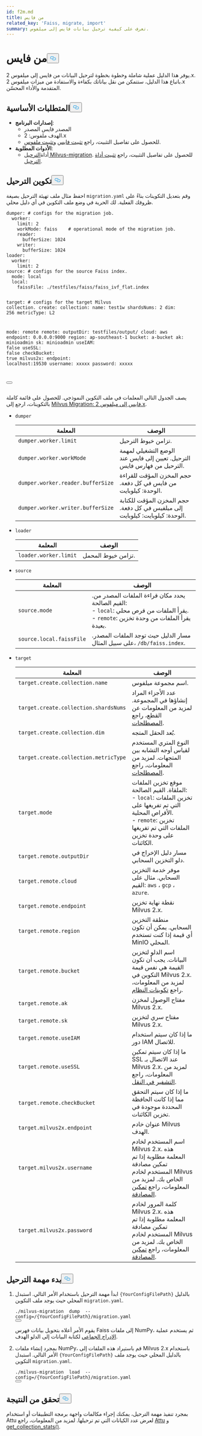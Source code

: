 ```yaml
---
id: f2m.md
title: من فايس
related_key: 'Faiss, migrate, import'
summary: تعرف على كيفية ترحيل بيانات فايس إلى ميلفوس.
---
```

<h1 id="From-Faiss" class="common-anchor-header">من فايس<button data-href="#From-Faiss" class="anchor-icon" translate="no">
      <svg translate="no"
        aria-hidden="true"
        focusable="false"
        height="20"
        version="1.1"
        viewBox="0 0 16 16"
        width="16"
      >
        <path
          fill="#0092E4"
          fill-rule="evenodd"
          d="M4 9h1v1H4c-1.5 0-3-1.69-3-3.5S2.55 3 4 3h4c1.45 0 3 1.69 3 3.5 0 1.41-.91 2.72-2 3.25V8.59c.58-.45 1-1.27 1-2.09C10 5.22 8.98 4 8 4H4c-.98 0-2 1.22-2 2.5S3 9 4 9zm9-3h-1v1h1c1 0 2 1.22 2 2.5S13.98 12 13 12H9c-.98 0-2-1.22-2-2.5 0-.83.42-1.64 1-2.09V6.25c-1.09.53-2 1.84-2 3.25C6 11.31 7.55 13 9 13h4c1.45 0 3-1.69 3-3.5S14.5 6 13 6z"
        ></path>
      </svg>
    </button></h1><p>يوفر هذا الدليل عملية شاملة وخطوة بخطوة لترحيل البيانات من فايس إلى ميلفوس 2.x. باتباع هذا الدليل، ستتمكن من نقل بياناتك بكفاءة والاستفادة من ميزات ميلفوس 2.x المتقدمة والأداء المحسّن.</p>
<h2 id="Prerequisites" class="common-anchor-header">المتطلبات الأساسية<button data-href="#Prerequisites" class="anchor-icon" translate="no">
      <svg translate="no"
        aria-hidden="true"
        focusable="false"
        height="20"
        version="1.1"
        viewBox="0 0 16 16"
        width="16"
      >
        <path
          fill="#0092E4"
          fill-rule="evenodd"
          d="M4 9h1v1H4c-1.5 0-3-1.69-3-3.5S2.55 3 4 3h4c1.45 0 3 1.69 3 3.5 0 1.41-.91 2.72-2 3.25V8.59c.58-.45 1-1.27 1-2.09C10 5.22 8.98 4 8 4H4c-.98 0-2 1.22-2 2.5S3 9 4 9zm9-3h-1v1h1c1 0 2 1.22 2 2.5S13.98 12 13 12H9c-.98 0-2-1.22-2-2.5 0-.83.42-1.64 1-2.09V6.25c-1.09.53-2 1.84-2 3.25C6 11.31 7.55 13 9 13h4c1.45 0 3-1.69 3-3.5S14.5 6 13 6z"
        ></path>
      </svg>
    </button></h2><ul>
<li><strong>إصدارات البرنامج</strong>:<ul>
<li>المصدر فايس المصدر</li>
<li>الهدف ملفوس: 2.x</li>
<li>للحصول على تفاصيل التثبيت، راجع <a href="https://github.com/facebookresearch/faiss/blob/main/INSTALL.md">تثبيت فايس</a> <a href="https://milvus.io/docs/install_standalone-docker.md">وتثبيت ملفوس</a>.</li>
</ul></li>
<li><strong>الأدوات المطلوبة</strong>:<ul>
<li>أداة<a href="https://github.com/zilliztech/milvus-migration">الترحيل Milvus-migration</a>. للحصول على تفاصيل التثبيت، راجع <a href="/docs/ar/milvusdm_install.md">تثبيت أداة الترحيل</a>.</li>
</ul></li>
</ul>
<h2 id="Configure-the-migration" class="common-anchor-header">تكوين الترحيل<button data-href="#Configure-the-migration" class="anchor-icon" translate="no">
      <svg translate="no"
        aria-hidden="true"
        focusable="false"
        height="20"
        version="1.1"
        viewBox="0 0 16 16"
        width="16"
      >
        <path
          fill="#0092E4"
          fill-rule="evenodd"
          d="M4 9h1v1H4c-1.5 0-3-1.69-3-3.5S2.55 3 4 3h4c1.45 0 3 1.69 3 3.5 0 1.41-.91 2.72-2 3.25V8.59c.58-.45 1-1.27 1-2.09C10 5.22 8.98 4 8 4H4c-.98 0-2 1.22-2 2.5S3 9 4 9zm9-3h-1v1h1c1 0 2 1.22 2 2.5S13.98 12 13 12H9c-.98 0-2-1.22-2-2.5 0-.83.42-1.64 1-2.09V6.25c-1.09.53-2 1.84-2 3.25C6 11.31 7.55 13 9 13h4c1.45 0 3-1.69 3-3.5S14.5 6 13 6z"
        ></path>
      </svg>
    </button></h2><p>احفظ مثال ملف تهيئة الترحيل بصيغة <code translate="no">migration.yaml</code> وقم بتعديل التكوينات بناءً على ظروفك الفعلية. لك الحرية في وضع ملف التكوين في أي دليل محلي.</p>
<pre><code translate="no" class="language-yaml">dumper: <span class="hljs-comment"># configs for the migration job.</span>
  worker:
    <span class="hljs-built_in">limit</span>: 2
    workMode: faiss    <span class="hljs-comment"># operational mode of the migration job.</span>
    reader:
      bufferSize: 1024
    writer:
      bufferSize: 1024
loader:
  worker:
    <span class="hljs-built_in">limit</span>: 2
<span class="hljs-built_in">source</span>: <span class="hljs-comment"># configs for the source Faiss index.</span>
  mode: <span class="hljs-built_in">local</span>
  <span class="hljs-built_in">local</span>:
    faissFile: ./testfiles/faiss/faiss_ivf_flat.index

target: <span class="hljs-comment"># configs for the target Milvus collection.</span>
  create:
    collection:
      name: test1w
      shardsNums: 2
      dim: 256
      metricType: L2

  mode: remote
  remote:
    outputDir: testfiles/output/
    cloud: aws
    endpoint: 0.0.0.0:9000
    region: ap-southeast-1
    bucket: a-bucket
    ak: minioadmin
    sk: minioadmin
    useIAM: <span class="hljs-literal">false</span>
    useSSL: <span class="hljs-literal">false</span>
    checkBucket: <span class="hljs-literal">true</span>
  milvus2x:
    endpoint: localhost:19530
    username: xxxxx
    password: xxxxx

<button class="copy-code-btn"></button></code></pre>
<p>يصف الجدول التالي المعلمات في ملف التكوين النموذجي. للحصول على قائمة كاملة بالتكوينات، ارجع إلى <a href="https://github.com/zilliztech/milvus-migration/blob/main/README_FAISS.md#migrationyaml-reference">Milvus Migration: فايس إلى ميلفوس 2.x</a>.</p>
<ul>
<li><p><code translate="no">dumper</code></p>
<table>
<thead>
<tr><th>المعلمة</th><th>الوصف</th></tr>
</thead>
<tbody>
<tr><td><code translate="no">dumper.worker.limit</code></td><td>تزامن خيوط الترحيل.</td></tr>
<tr><td><code translate="no">dumper.worker.workMode</code></td><td>الوضع التشغيلي لمهمة الترحيل. تعيين إلى فايس عند الترحيل من فهارس فايس.</td></tr>
<tr><td><code translate="no">dumper.worker.reader.bufferSize</code></td><td>حجم المخزن المؤقت للقراءة من فايس في كل دفعة. الوحدة: كيلوبايت.</td></tr>
<tr><td><code translate="no">dumper.worker.writer.bufferSize</code></td><td>حجم المخزن المؤقت للكتابة إلى ميلفيس في كل دفعة. الوحدة: كيلوبايت: كيلوبايت.</td></tr>
</tbody>
</table>
</li>
<li><p><code translate="no">loader</code></p>
<table>
<thead>
<tr><th>المعلمة</th><th>الوصف</th></tr>
</thead>
<tbody>
<tr><td><code translate="no">loader.worker.limit</code></td><td>تزامن خيوط المحمل.</td></tr>
</tbody>
</table>
</li>
<li><p><code translate="no">source</code></p>
<table>
<thead>
<tr><th>المعلمة</th><th>الوصف</th></tr>
</thead>
<tbody>
<tr><td><code translate="no">source.mode</code></td><td>يحدد مكان قراءة الملفات المصدر من. القيم الصالحة:<br/>- <code translate="no">local</code>: يقرأ الملفات من قرص محلي.<br/>- <code translate="no">remote</code>: يقرأ الملفات من وحدة تخزين بعيدة.</td></tr>
<tr><td><code translate="no">source.local.faissFile</code></td><td>مسار الدليل حيث توجد الملفات المصدر. على سبيل المثال، <code translate="no">/db/faiss.index</code>.</td></tr>
</tbody>
</table>
</li>
<li><p><code translate="no">target</code></p>
<table>
<thead>
<tr><th>المعلمة</th><th>الوصف</th></tr>
</thead>
<tbody>
<tr><td><code translate="no">target.create.collection.name</code></td><td>اسم مجموعة ميلفوس.</td></tr>
<tr><td><code translate="no">target.create.collection.shardsNums</code></td><td>عدد الأجزاء المراد إنشاؤها في المجموعة. لمزيد من المعلومات عن القطع، راجع <a href="https://milvus.io/docs/glossary.md#Shard">المصطلحات</a>.</td></tr>
<tr><td><code translate="no">target.create.collection.dim</code></td><td>بُعد الحقل المتجه.</td></tr>
<tr><td><code translate="no">target.create.collection.metricType</code></td><td>النوع المتري المستخدم لقياس أوجه التشابه بين المتجهات. لمزيد من المعلومات، راجع <a href="https://milvus.io/docs/glossary.md#Metric-type">المصطلحات</a>.</td></tr>
<tr><td><code translate="no">target.mode</code></td><td>موقع تخزين الملفات الملقاة. القيم الصالحة:<br/>- <code translate="no">local</code>: تخزين الملفات التي تم تفريغها على الأقراص المحلية.<br/>- <code translate="no">remote</code>: تخزين الملفات التي تم تفريغها على وحدة تخزين الكائنات.</td></tr>
<tr><td><code translate="no">target.remote.outputDir</code></td><td>مسار دليل الإخراج في دلو التخزين السحابي.</td></tr>
<tr><td><code translate="no">target.remote.cloud</code></td><td>موفر خدمة التخزين السحابي. مثال على القيم: <code translate="no">aws</code> ، <code translate="no">gcp</code> ، <code translate="no">azure</code>.</td></tr>
<tr><td><code translate="no">target.remote.endpoint</code></td><td>نقطة نهاية تخزين Milvus 2.x.</td></tr>
<tr><td><code translate="no">target.remote.region</code></td><td>منطقة التخزين السحابي. يمكن أن تكون أي قيمة إذا كنت تستخدم MinIO المحلي.</td></tr>
<tr><td><code translate="no">target.remote.bucket</code></td><td>اسم الدلو لتخزين البيانات. يجب أن تكون القيمة هي نفس قيمة التكوين في Milvus 2.x. لمزيد من المعلومات، راجع <a href="https://milvus.io/docs/configure_minio.md#miniobucketName">تكوينات النظام</a>.</td></tr>
<tr><td><code translate="no">target.remote.ak</code></td><td>مفتاح الوصول لمخزن Milvus 2.x.</td></tr>
<tr><td><code translate="no">target.remote.sk</code></td><td>مفتاح سري لتخزين Milvus 2.x.</td></tr>
<tr><td><code translate="no">target.remote.useIAM</code></td><td>ما إذا كان سيتم استخدام دور IAM للاتصال.</td></tr>
<tr><td><code translate="no">target.remote.useSSL</code></td><td>ما إذا كان سيتم تمكين SSL عند الاتصال بـ Milvus 2.x. لمزيد من المعلومات، راجع <a href="https://milvus.io/docs/tls.md#Encryption-in-Transit">التشفير في النقل</a>.</td></tr>
<tr><td><code translate="no">target.remote.checkBucket</code></td><td>ما إذا كان سيتم التحقق مما إذا كانت الحافظة المحددة موجودة في تخزين الكائنات.</td></tr>
<tr><td><code translate="no">target.milvus2x.endpoint</code></td><td>عنوان خادم Milvus الهدف.</td></tr>
<tr><td><code translate="no">target.milvus2x.username</code></td><td>اسم المستخدم لخادم Milvus 2.x. هذه المعلمة مطلوبة إذا تم تمكين مصادقة المستخدم لخادم Milvus الخاص بك. لمزيد من المعلومات، راجع <a href="https://milvus.io/docs/authenticate.md">تمكين المصادقة</a>.</td></tr>
<tr><td><code translate="no">target.milvus2x.password</code></td><td>كلمة المرور لخادم Milvus 2.x. هذه المعلمة مطلوبة إذا تم تمكين مصادقة المستخدم لخادم Milvus الخاص بك. لمزيد من المعلومات، راجع <a href="https://milvus.io/docs/authenticate.md">تمكين المصادقة</a>.</td></tr>
</tbody>
</table>
</li>
</ul>
<h2 id="Start-the-migration-task" class="common-anchor-header">بدء مهمة الترحيل<button data-href="#Start-the-migration-task" class="anchor-icon" translate="no">
      <svg translate="no"
        aria-hidden="true"
        focusable="false"
        height="20"
        version="1.1"
        viewBox="0 0 16 16"
        width="16"
      >
        <path
          fill="#0092E4"
          fill-rule="evenodd"
          d="M4 9h1v1H4c-1.5 0-3-1.69-3-3.5S2.55 3 4 3h4c1.45 0 3 1.69 3 3.5 0 1.41-.91 2.72-2 3.25V8.59c.58-.45 1-1.27 1-2.09C10 5.22 8.98 4 8 4H4c-.98 0-2 1.22-2 2.5S3 9 4 9zm9-3h-1v1h1c1 0 2 1.22 2 2.5S13.98 12 13 12H9c-.98 0-2-1.22-2-2.5 0-.83.42-1.64 1-2.09V6.25c-1.09.53-2 1.84-2 3.25C6 11.31 7.55 13 9 13h4c1.45 0 3-1.69 3-3.5S14.5 6 13 6z"
        ></path>
      </svg>
    </button></h2><ol>
<li><p>ابدأ مهمة الترحيل باستخدام الأمر التالي. استبدل <code translate="no">{YourConfigFilePath}</code> بالدليل المحلي حيث يوجد ملف التكوين <code translate="no">migration.yaml</code>.</p>
<pre><code translate="no" class="language-bash">./milvus-migration  dump  --config=/{YourConfigFilePath}/migration.yaml
<button class="copy-code-btn"></button></code></pre>
<p>يقوم الأمر أعلاه بتحويل بيانات فهرس Faiss إلى ملفات NumPy، ثم يستخدم عملية <a href="https://milvus.io/api-reference/pymilvus/v2.4.x/ORM/utility/do_bulk_insert.md">الإدراج الجماعي</a> لكتابة البيانات إلى الدلو الهدف.</p></li>
<li><p>بمجرد إنشاء ملفات NumPy، قم باستيراد هذه الملفات إلى Milvus 2.x باستخدام الأمر التالي. استبدل <code translate="no">{YourConfigFilePath}</code> بالدليل المحلي حيث يوجد ملف التكوين <code translate="no">migration.yaml</code>.</p>
<pre><code translate="no" class="language-bash">./milvus-migration  load  --config=/{YourConfigFilePath}/migration.yaml
<button class="copy-code-btn"></button></code></pre></li>
</ol>
<h2 id="Verify-the-result" class="common-anchor-header">تحقق من النتيجة<button data-href="#Verify-the-result" class="anchor-icon" translate="no">
      <svg translate="no"
        aria-hidden="true"
        focusable="false"
        height="20"
        version="1.1"
        viewBox="0 0 16 16"
        width="16"
      >
        <path
          fill="#0092E4"
          fill-rule="evenodd"
          d="M4 9h1v1H4c-1.5 0-3-1.69-3-3.5S2.55 3 4 3h4c1.45 0 3 1.69 3 3.5 0 1.41-.91 2.72-2 3.25V8.59c.58-.45 1-1.27 1-2.09C10 5.22 8.98 4 8 4H4c-.98 0-2 1.22-2 2.5S3 9 4 9zm9-3h-1v1h1c1 0 2 1.22 2 2.5S13.98 12 13 12H9c-.98 0-2-1.22-2-2.5 0-.83.42-1.64 1-2.09V6.25c-1.09.53-2 1.84-2 3.25C6 11.31 7.55 13 9 13h4c1.45 0 3-1.69 3-3.5S14.5 6 13 6z"
        ></path>
      </svg>
    </button></h2><p>بمجرد تنفيذ مهمة الترحيل، يمكنك إجراء مكالمات واجهة برمجة التطبيقات أو استخدام Attu لعرض عدد الكيانات التي تم ترحيلها. لمزيد من المعلومات، راجع <a href="https://github.com/zilliztech/attu">Attu</a> و <a href="https://milvus.io/api-reference/pymilvus/v2.4.x/MilvusClient/Collections/get_collection_stats.md">get_collection_stats()</a>.</p>
